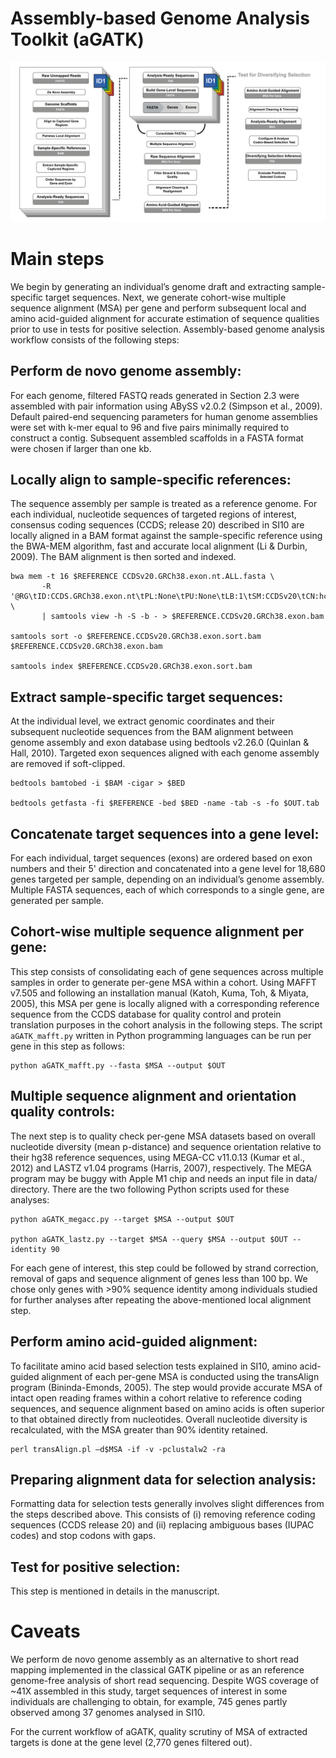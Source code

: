 # Assembly-based Genome Analysis Toolkit (aGATK)

![](/data/aGATK-workflow-v2.png)

# Main steps

We begin by generating an individual’s genome draft and extracting sample-specific target sequences. Next, we generate cohort-wise multiple sequence alignment (MSA) per gene and perform subsequent local and amino acid-guided alignment for accurate estimation of sequence qualities prior to use in tests for positive selection. Assembly-based genome analysis workflow consists of the following steps:

## Perform de novo genome assembly:

For each genome, filtered FASTQ reads generated in Section 2.3 were assembled with pair information using ABySS v2.0.2 (Simpson et al., 2009). Default paired-end sequencing parameters for human genome assemblies were set with k-mer equal to 96 and five pairs minimally required to construct a contig. Subsequent assembled scaffolds in a FASTA format were chosen if larger than one kb.

## Locally align to sample-specific references:

The sequence assembly per sample is treated as a reference genome. For each individual, nucleotide sequences of targeted regions of interest, consensus coding sequences (CCDS; release 20) described in SI10 are locally aligned in a BAM format against the sample-specific reference using the BWA-MEM algorithm, fast and accurate local alignment (Li & Durbin, 2009). The BAM alignment is then sorted and indexed.

```
bwa mem -t 16 $REFERENCE CCDSv20.GRCh38.exon.nt.ALL.fasta \
       -R '@RG\tID:CCDS.GRCh38.exon.nt\tPL:None\tPU:None\tLB:1\tSM:CCDSv20\tCN:hcpcg' \
       | samtools view -h -S -b - > $REFERENCE.CCDSv20.GRCh38.exon.bam     

samtools sort -o $REFERENCE.CCDSv20.GRCh38.exon.sort.bam $REFERENCE.CCDSv20.GRCh38.exon.bam      

samtools index $REFERENCE.CCDSv20.GRCh38.exon.sort.bam
```

## Extract sample-specific target sequences:

At the individual level, we extract genomic coordinates and their subsequent nucleotide sequences from the BAM alignment between genome assembly and exon database using bedtools v2.26.0 (Quinlan & Hall, 2010). Targeted exon sequences aligned with each genome assembly are removed if soft-clipped.

```
bedtools bamtobed -i $BAM -cigar > $BED

bedtools getfasta -fi $REFERENCE -bed $BED -name -tab -s -fo $OUT.tab
```

## Concatenate target sequences into a gene level:

For each individual, target sequences (exons) are ordered based on exon numbers and their 5' direction and concatenated into a gene level for 18,680 genes targeted per sample, depending on an individual’s genome assembly. Multiple FASTA sequences, each of which corresponds to a single gene, are generated per sample.

## Cohort-wise multiple sequence alignment per gene:

This step consists of consolidating each of gene sequences across multiple samples in order to generate per-gene MSA within a cohort. Using MAFFT v7.505 and following an installation manual (Katoh, Kuma, Toh, & Miyata, 2005), this MSA per gene is locally aligned with a corresponding reference sequence from the CCDS database for quality control and protein translation purposes in the cohort analysis in the following steps. The script `aGATK_mafft.py` written in Python programming languages can be run per gene in this step as follows: 

```
python aGATK_mafft.py --fasta $MSA --output $OUT
```

## Multiple sequence alignment and orientation quality controls:

The next step is to quality check per-gene MSA datasets based on overall nucleotide diversity (mean p-distance) and sequence orientation relative to their hg38 reference sequences, using MEGA-CC v11.0.13 (Kumar et al., 2012) and LASTZ v1.04 programs (Harris, 2007), respectively. The MEGA program may be buggy with Apple M1 chip and needs an input file in data/ directory. There are the two following Python scripts used for these analyses:

```
python aGATK_megacc.py --target $MSA --output $OUT

python aGATK_lastz.py --target $MSA --query $MSA --output $OUT --identity 90
```

For each gene of interest, this step could be followed by strand correction, removal of gaps and sequence alignment of genes less than 100 bp. We chose only genes with >90% sequence identity among individuals studied for further analyses after repeating the above-mentioned local alignment step.

## Perform amino acid-guided alignment:

To facilitate amino acid based selection tests explained in SI10, amino acid-guided alignment of each per-gene MSA is conducted using the transAlign program (Bininda-Emonds, 2005). The step would provide accurate MSA of intact open reading frames within a cohort relative to reference coding sequences, and sequence alignment based on amino acids is often superior to that obtained directly from nucleotides. Overall nucleotide diversity is recalculated, with the MSA greater than 90% identity retained.

```
perl transAlign.pl –d$MSA -if -v -pclustalw2 -ra
```

## Preparing alignment data for selection analysis:

Formatting data for selection tests generally involves slight differences from the steps described above. This consists of (i) removing reference coding sequences (CCDS release 20) and (ii) replacing ambiguous bases (IUPAC codes) and stop codons with gaps. 

## Test for positive selection:

This step is mentioned in details in the manuscript.


# Caveats

We perform de novo genome assembly as an alternative to short read mapping implemented in the classical GATK pipeline or as an reference genome-free analysis of short read sequencing. Despite WGS coverage of ~41X assembled in this study, target sequences of interest in some individuals are challenging to obtain, for example, 745 genes partly observed among 37 genomes analysed in SI10.

For the current workflow of aGATK, quality scrutiny of MSA of extracted targets is done at the gene level (2,770 genes filtered out).


